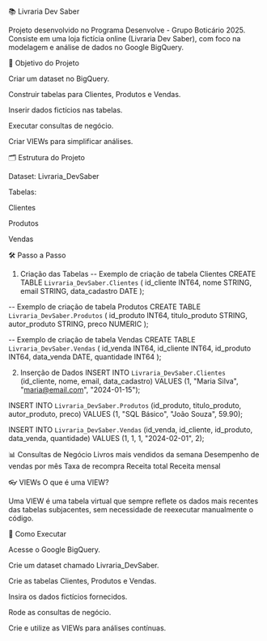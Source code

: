 
📚 Livraria Dev Saber

Projeto desenvolvido no Programa Desenvolve - Grupo Boticário 2025.
Consiste em uma loja fictícia online (Livraria Dev Saber), com foco na modelagem e análise de dados no Google BigQuery.

🎯 Objetivo do Projeto

Criar um dataset no BigQuery.

Construir tabelas para Clientes, Produtos e Vendas.

Inserir dados fictícios nas tabelas.

Executar consultas de negócio.

Criar VIEWs para simplificar análises.

🗂 Estrutura do Projeto

Dataset: Livraria_DevSaber

Tabelas:

Clientes

Produtos

Vendas

🛠️ Passo a Passo
1. Criação das Tabelas
-- Exemplo de criação de tabela Clientes
CREATE TABLE `Livraria_DevSaber.Clientes` (
  id_cliente INT64,
  nome STRING,
  email STRING,
  data_cadastro DATE
);

-- Exemplo de criação de tabela Produtos
CREATE TABLE `Livraria_DevSaber.Produtos` (
  id_produto INT64,
  titulo_produto STRING,
  autor_produto STRING,
  preco NUMERIC
);

-- Exemplo de criação de tabela Vendas
CREATE TABLE `Livraria_DevSaber.Vendas` (
  id_venda INT64,
  id_cliente INT64,
  id_produto INT64,
  data_venda DATE,
  quantidade INT64
);

2. Inserção de Dados
INSERT INTO `Livraria_DevSaber.Clientes` (id_cliente, nome, email, data_cadastro)
VALUES (1, "Maria Silva", "maria@email.com", "2024-01-15");

INSERT INTO `Livraria_DevSaber.Produtos` (id_produto, titulo_produto, autor_produto, preco)
VALUES (1, "SQL Básico", "João Souza", 59.90);

INSERT INTO `Livraria_DevSaber.Vendas` (id_venda, id_cliente, id_produto, data_venda, quantidade)
VALUES (1, 1, 1, "2024-02-01", 2);

📊 Consultas de Negócio
Livros mais vendidos da semana
Desempenho de vendas por mês
Taxa de recompra
Receita total
Receita mensal


👓 VIEWs
O que é uma VIEW?

Uma VIEW é uma tabela virtual que sempre reflete os dados mais recentes das tabelas subjacentes, sem necessidade de reexecutar manualmente o código.


🚀 Como Executar

Acesse o Google BigQuery.

Crie um dataset chamado Livraria_DevSaber.

Crie as tabelas Clientes, Produtos e Vendas.

Insira os dados fictícios fornecidos.

Rode as consultas de negócio.

Crie e utilize as VIEWs para análises contínuas.
